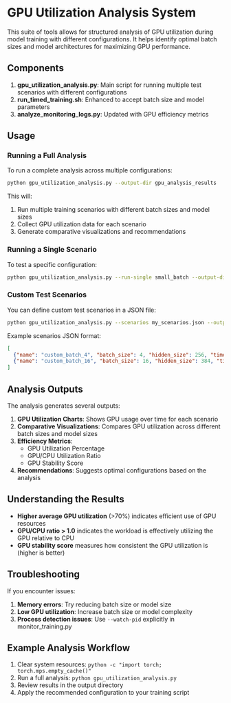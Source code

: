 # GPU Utilization Analysis System

This suite of tools allows for structured analysis of GPU utilization during model training with different configurations. It helps identify optimal batch sizes and model architectures for maximizing GPU performance.

## Components

1. **gpu_utilization_analysis.py**: Main script for running multiple test scenarios with different configurations
2. **run_timed_training.sh**: Enhanced to accept batch size and model parameters
3. **analyze_monitoring_logs.py**: Updated with GPU efficiency metrics

## Usage

### Running a Full Analysis

To run a complete analysis across multiple configurations:

```bash
python gpu_utilization_analysis.py --output-dir gpu_analysis_results
```

This will:
1. Run multiple training scenarios with different batch sizes and model sizes
2. Collect GPU utilization data for each scenario
3. Generate comparative visualizations and recommendations

### Running a Single Scenario

To test a specific configuration:

```bash
python gpu_utilization_analysis.py --run-single small_batch --output-dir single_test
```

### Custom Test Scenarios

You can define custom test scenarios in a JSON file:

```bash
python gpu_utilization_analysis.py --scenarios my_scenarios.json --output-dir custom_tests
```

Example scenarios JSON format:
```json
[
  {"name": "custom_batch_4", "batch_size": 4, "hidden_size": 256, "time_mins": 5},
  {"name": "custom_batch_16", "batch_size": 16, "hidden_size": 384, "time_mins": 5}
]
```

## Analysis Outputs

The analysis generates several outputs:

1. **GPU Utilization Charts**: Shows GPU usage over time for each scenario
2. **Comparative Visualizations**: Compares GPU utilization across different batch sizes and model sizes
3. **Efficiency Metrics**: 
   - GPU Utilization Percentage
   - GPU/CPU Utilization Ratio
   - GPU Stability Score
4. **Recommendations**: Suggests optimal configurations based on the analysis

## Understanding the Results

- **Higher average GPU utilization** (>70%) indicates efficient use of GPU resources
- **GPU/CPU ratio > 1.0** indicates the workload is effectively utilizing the GPU relative to CPU
- **GPU stability score** measures how consistent the GPU utilization is (higher is better)

## Troubleshooting

If you encounter issues:

1. **Memory errors**: Try reducing batch size or model size
2. **Low GPU utilization**: Increase batch size or model complexity
3. **Process detection issues**: Use `--watch-pid` explicitly in monitor_training.py

## Example Analysis Workflow

1. Clear system resources: `python -c "import torch; torch.mps.empty_cache()"`
2. Run a full analysis: `python gpu_utilization_analysis.py`
3. Review results in the output directory
4. Apply the recommended configuration to your training script
